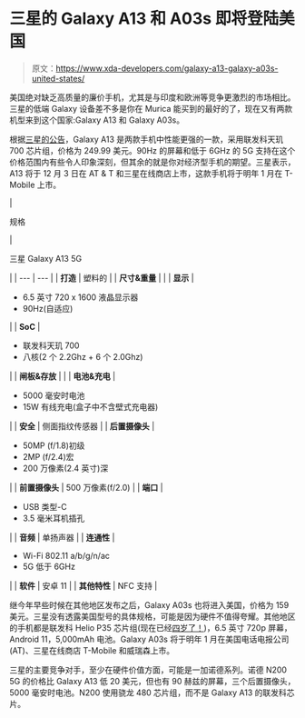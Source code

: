 # 三星的 Galaxy A13 和 A03s 即将登陆美国

> 原文：<https://www.xda-developers.com/galaxy-a13-galaxy-a03s-united-states/>

美国绝对缺乏高质量的廉价手机，尤其是与印度和欧洲等竞争更激烈的市场相比。三星的低端 Galaxy 设备差不多是你在 Murica 能买到的最好的了，现在又有两款机型来到这个国家:Galaxy A13 和 Galaxy A03s。

根据[三星的公告](https://news.samsung.com/us/samsung-introduces-galaxy-a13-5g-us/)，Galaxy A13 是两款手机中性能更强的一款，采用联发科天玑 700 芯片组，价格为 249.99 美元。90Hz 的屏幕和低于 6GHz 的 5G 支持在这个价格范围内有些令人印象深刻，但其余的就是你对经济型手机的期望。三星表示，A13 将于 12 月 3 日在 AT & T 和三星在线商店上市，这款手机将于明年 1 月在 T-Mobile 上市。

| 

规格

 | 

三星 Galaxy A13 5G

 |
| --- | --- |
| **打造** | 塑料的 |
| **尺寸&重量** |  |
| **显示** | 

*   6.5 英寸 720 x 1600 液晶显示器
*   90Hz(自适应)

 |
| **SoC** | 

*   联发科天玑 700
*   八核(2 个 2.2Ghz + 6 个 2.0Ghz)

 |
| **闸板&存放** |  |
| **电池&充电** | 

*   5000 毫安时电池
*   15W 有线充电(盒子中不含壁式充电器)

 |
| **安全** | 侧面指纹传感器 |
| **后置摄像头** | 

*   50MP (f/1.8)初级
*   2MP (f/2.4)宏
*   200 万像素(2.4 英寸)深

 |
| **前置摄像头** | 500 万像素(f/2.0) |
| **端口** | 

*   USB 类型-C
*   3.5 毫米耳机插孔

 |
| **音频** | 单扬声器 |
| **连通性** | 

*   Wi-Fi 802.11 a/b/g/n/ac
*   5G 低于 6GHz

 |
| **软件** | 安卓 11 |
| **其他特性** | NFC 支持 |

继今年早些时候在其他地区发布之后，Galaxy A03s 也将进入美国，价格为 159 美元。三星没有透露美国型号的具体规格，可能是因为硬件不值得夸耀。其他地区的手机都是联发科 Helio P35 芯片组(现在已经[四岁了！](https://www.notebookcheck.net/Mediatek-Helio-P35-MT6765-SoC-Benchmarks-and-Specs.420407.0.html))，6.5 英寸 720p 屏幕，Android 11，5,000mAh 电池。Galaxy A03s 将于明年 1 月在美国电话电报公司(AT)、三星在线商店 T-Mobile 和威瑞森上市。

三星的主要竞争对手，至少在硬件价值方面，可能是一加诺德系列。诺德 N200 5G 的价格比 Galaxy A13 低 20 美元，但也有 90 赫兹的屏幕，三个后置摄像头，5000 毫安时电池。N200 使用骁龙 480 芯片组，而不是 Galaxy A13 的联发科芯片。